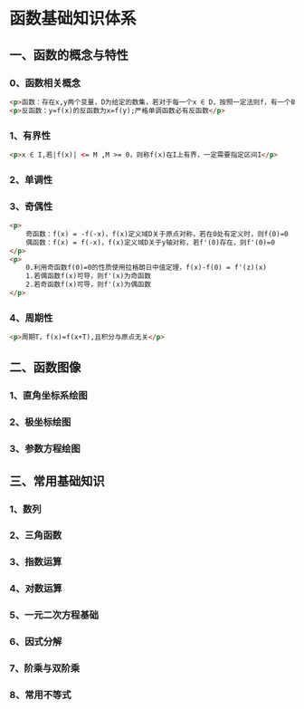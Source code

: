 # 函数基础知识体系

## 一、函数的概念与特性

### 0、函数相关概念

```html
<p>函数：存在x,y两个变量，D为给定的数集，若对于每一个x ∈ D，按照一定法则f，有一个确定的值y与之对应，则称y=f(x)，x为自变量，y为因变量，D为定义域，f为函数对应法则</p>
<p>反函数：y=f(x)的反函数为x=f(y);严格单调函数必有反函数</p>
```





### 1、有界性

```html
<p>x ∈ I,若|f(x)| <= M ,M >= 0，则称f(x)在I上有界，一定需要指定区间I</p>
```



### 2、单调性

### 3、奇偶性

```html
<p>
    奇函数：f(x) = -f(-x)，f(x)定义域D关于原点对称，若在0处有定义时，则f(0)=0
    偶函数：f(x) = f(-x)，f(x)定义域D关于y轴对称，若f'(0)存在，则f'(0)=0
</p>
<p>
    0.利用奇函数f(0)=0的性质使用拉格朗日中值定理，f(x)-f(0) = f'(z)(x)
    1.若偶函数f(x)可导，则f'(x)为奇函数
    2.若奇函数f(x)可导，则f'(x)为偶函数
</p>
```



### 4、周期性

```html
<p>周期T，f(x)=f(x+T),且积分与原点无关</p>
```



## 二、函数图像

### 1、直角坐标系绘图

### 2、极坐标绘图

### 3、参数方程绘图

## 三、常用基础知识

### 1、数列

### 2、三角函数

### 3、指数运算

### 4、对数运算

### 5、一元二次方程基础

### 6、因式分解

### 7、阶乘与双阶乘

### 8、常用不等式



